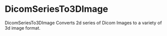 # DicomSeriesTo3DImage
DicomSeriesTo3DImage
Converts 2d series of Dicom Images to a variety of 3d image format.
